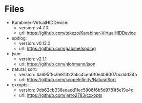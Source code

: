 # Files

* Karabiner-VirtualHIDDevice:
  * version: v4.7.0
  * url: https://github.com/tekezo/Karabiner-VirtualHIDDevice
* spdlog:
  * version: v0.13.0
  * url: https://github.com/gabime/spdlog
* json:
  * version: v2.1.1
  * url: https://github.com/nlohmann/json
* natural_sort:
  * version: 4a695f9c6e81322abc4cea0f0e4b9007bcddd34a
  * url: https://github.com/scopeInfinity/NaturalSort
* cxxopts:
  * version: 9db62cb338aeaed1fec5806f6b5d9781f5e19e4c
  * url: https://github.com/jarro2783/cxxopts
